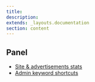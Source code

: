 ```yaml
---
title:
description:
extends: _layouts.documentation
section: content
---
```


## Panel
* [Site & advertisements stats](Panel-site-advertising-stats.md)
* [Admin keyword shortcuts](Panel-amin-keyword-shortcuts.md)
